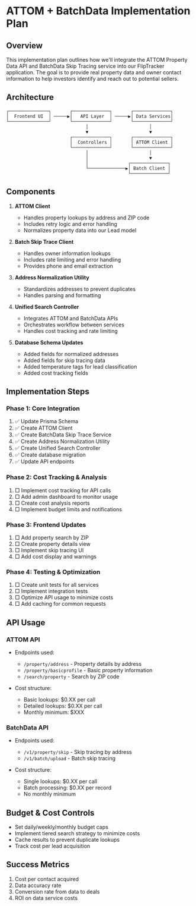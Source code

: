 # ATTOM + BatchData Implementation Plan

## Overview

This implementation plan outlines how we'll integrate the ATTOM Property Data API and BatchData Skip Tracing service into our FlipTracker application. The goal is to provide real property data and owner contact information to help investors identify and reach out to potential sellers.

## Architecture

```
┌───────────────┐       ┌──────────────┐       ┌──────────────┐
│  Frontend UI  │ ─────▶│   API Layer  │ ─────▶│ Data Services│
└───────────────┘       └──────────────┘       └──────────────┘
                              │                       │
                              ▼                       ▼
                        ┌──────────────┐       ┌──────────────┐
                        │  Controllers │       │ ATTOM Client │
                        └──────────────┘       └──────────────┘
                              │                       │
                              │                       ▼
                              │               ┌──────────────┐
                              └──────────────▶│ Batch Client │
                                              └──────────────┘
```

## Components

1. **ATTOM Client**
   - Handles property lookups by address and ZIP code
   - Includes retry logic and error handling
   - Normalizes property data into our Lead model
   
2. **Batch Skip Trace Client**
   - Handles owner information lookups
   - Includes rate limiting and error handling
   - Provides phone and email extraction
   
3. **Address Normalization Utility**
   - Standardizes addresses to prevent duplicates
   - Handles parsing and formatting
   
4. **Unified Search Controller**
   - Integrates ATTOM and BatchData APIs
   - Orchestrates workflow between services
   - Handles cost tracking and rate limiting

5. **Database Schema Updates**
   - Added fields for normalized addresses
   - Added fields for skip tracing data
   - Added temperature tags for lead classification
   - Added cost tracking fields

## Implementation Steps

### Phase 1: Core Integration

1. ✅ Update Prisma Schema
2. ✅ Create ATTOM Client
3. ✅ Create BatchData Skip Trace Service
4. ✅ Create Address Normalization Utility
5. ✅ Create Unified Search Controller
6. ✅ Create database migration
7. ✅ Update API endpoints

### Phase 2: Cost Tracking & Analysis

1. □ Implement cost tracking for API calls
2. □ Add admin dashboard to monitor usage
3. □ Create cost analysis reports
4. □ Implement budget limits and notifications

### Phase 3: Frontend Updates

1. □ Add property search by ZIP
2. □ Create property details view
3. □ Implement skip tracing UI
4. □ Add cost display and warnings

### Phase 4: Testing & Optimization

1. □ Create unit tests for all services
2. □ Implement integration tests
3. □ Optimize API usage to minimize costs
4. □ Add caching for common requests

## API Usage

### ATTOM API

- Endpoints used:
  - `/property/address` - Property details by address
  - `/property/basicprofile` - Basic property information
  - `/search/property` - Search by ZIP code

- Cost structure:
  - Basic lookups: $0.XX per call
  - Detailed lookups: $0.XX per call
  - Monthly minimum: $XXX

### BatchData API

- Endpoints used:
  - `/v1/property/skip` - Skip tracing by address
  - `/v1/batch/upload` - Batch skip tracing

- Cost structure:
  - Single lookups: $0.XX per call
  - Batch processing: $0.XX per record
  - No monthly minimum

## Budget & Cost Controls

- Set daily/weekly/monthly budget caps
- Implement tiered search strategy to minimize costs
- Cache results to prevent duplicate lookups
- Track cost per lead acquisition

## Success Metrics

1. Cost per contact acquired
2. Data accuracy rate
3. Conversion rate from data to deals
4. ROI on data service costs
